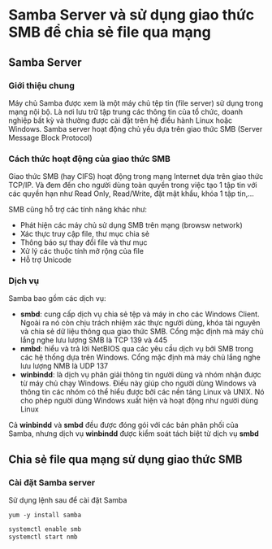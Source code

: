 # Samba Server và sử dụng giao thức SMB để chia sẻ file qua mạng

## Samba Server

### Giới thiệu chung

Máy chủ Samba được xem là một máy chủ tệp tin (file server) sử dụng trong mạng nội bộ. Là nơi lưu trữ tập trung các thông tin của tổ chức, doanh nghiệp bất kỳ và thường được cài đặt trên hệ điều hành Linux hoặc Windows. Samba server hoạt động chủ yếu dựa trên giao thức SMB (Server Message Block Protocol)

### Cách thức hoạt động của giao thức SMB

Giao thức SMB (hay CIFS) hoạt động trong mạng Internet dựa trên giao thức TCP/IP. Và đem đến cho người dùng toàn quyền trong việc tạo 1 tập tin với các quyền hạn như Read Only, Read/Write, đặt mật khẩu, khóa 1 tập tin,...

SMB cũng hỗ trợ các tính năng khác như:
- Phát hiện các máy chủ sử dụng SMB trên mạng (browsw network)
- Xác thực truy cập file, thư mục chia sẻ
- Thông báo sự thay đổi file và thư mục
- Xử lý các thuộc tính mở rộng của file
- Hỗ trợ Unicode

### Dịch vụ

Samba bao gồm các dịch vụ:
- **smbd**: cung cấp dịch vụ chia sẻ tệp và máy in cho các Windows Client. Ngoài ra nó còn chịu trách nhiệm xác thực người dùng, khóa tài nguyên và chia sẻ dữ liệu thông qua giao thức SMB. Cổng mặc định mà máy chủ lắng nghe lưu lượng SMB là TCP 139 và 445 
- **nmbd**: hiểu và trả lời NetBIOS qua các yêu cầu dịch vụ bởi SMB trong các hệ thống dựa trên Windows. Cổng mặc định mà máy chủ lắng nghe lưu lượng NMB là UDP 137
- **winbindd**: là dịch vụ phân giải thông tin người dùng và nhóm nhận được từ máy chủ chạy Windows. Điều này giúp cho người dùng Windows và thông tin các nhóm có thể hiểu được bởi các nền tảng Linux và UNIX. Nó cho phép người dùng Windows xuất hiện và hoạt động như người dùng Linux

Cả **winbindd** và **smbd** đều được đóng gói với các bản phân phối của Samba, nhưng dịch vụ **winbindd** được kiểm soát tách biệt từ dịch vụ **smbd**

## Chia sẻ file qua mạng sử dụng giao thức SMB

### Cài đặt Samba server

Sử dụng lệnh sau để cài đặt Samba

```yum -y install samba```

```sh
systemctl enable smb
systemctl start nmb
```

